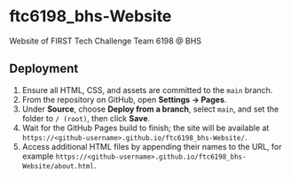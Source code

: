 # ftc6198_bhs-Website
Website of FIRST Tech Challenge Team 6198 @ BHS

## Deployment
1. Ensure all HTML, CSS, and assets are committed to the `main` branch.
2. From the repository on GitHub, open **Settings → Pages**.
3. Under **Source**, choose **Deploy from a branch**, select `main`, and set the folder to `/ (root)`, then click **Save**.
4. Wait for the GitHub Pages build to finish; the site will be available at `https://<github-username>.github.io/ftc6198_bhs-Website/`.
5. Access additional HTML files by appending their names to the URL, for example `https://<github-username>.github.io/ftc6198_bhs-Website/about.html`.
